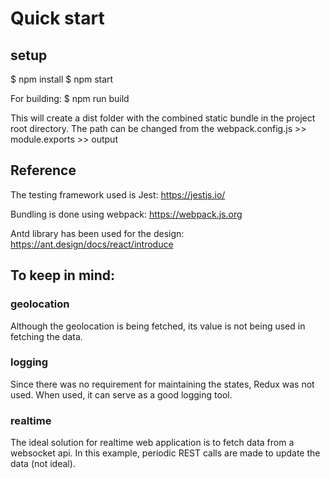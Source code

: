 # Quick start

## setup
$ npm install
$ npm start

For building:
$ npm run build

This will create a dist folder with the combined static bundle in the project root directory. The path can be changed from the webpack.config.js >> module.exports >> output 


## Reference
The testing framework used is Jest: https://jestjs.io/

Bundling is done using webpack: https://webpack.js.org

Antd library has been used for the design: https://ant.design/docs/react/introduce


## To keep in mind: 
### geolocation
Although the geolocation is being fetched, its value is not being used in fetching the data. 

### logging
Since there was no requirement for maintaining the states, Redux was not used. When used, it can serve as a good logging tool.

### realtime
The ideal solution for realtime web application is to fetch data from a websocket api. In this example, periodic REST calls are made to update the data (not ideal).
